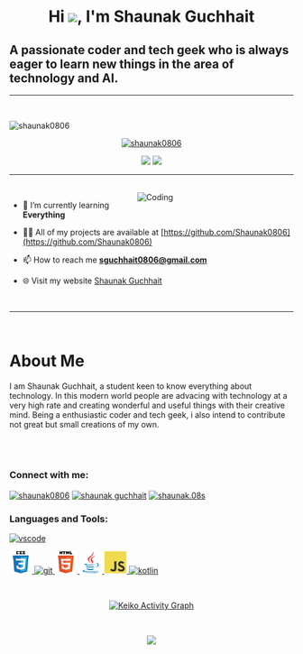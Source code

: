 <h1 align="center">Hi <img src="https://media.giphy.com/media/hvRJCLFzcasrR4ia7z/giphy.gif" width="28">, I'm Shaunak Guchhait</h1>
<h2 align="left">A passionate coder and tech geek who is always eager to learn new things in the area of technology and AI.</h2>
<hr /><br />

<p align="left"> <img src="https://komarev.com/ghpvc/?username=shaunak0806&label=Profile%20views&color=0e75b6&style=flat" alt="shaunak0806" /> </p>


<p align="center"> <a href="https://github-profile-trophy.vercel.app/?username=shaunak0806&theme=monokai"><img src="https://github-profile-trophy.vercel.app/?username=shaunak0806&theme=monokai" alt="shaunak0806" /></a> </p>



<p align="center">
<img height=150 src="https://github-readme-stats.vercel.app/api?username=shaunak0806&count_private=true&include_all_commits=true&theme=radical&show_icons=true" />
<img height=150 src="https://github-readme-stats.vercel.app/api/top-langs/?username=shaunak0806&layout=compact&theme=radical&langs_count=10" />
</p>
<hr /><br />


<img  align="right"   width="55%" src="https://raw.githubusercontent.com/onimur/.github/master/.resources/git-header.svg" alt="Coding">

- 🌱 I’m currently learning **Everything**

- 👨‍💻 All of my projects are available at [https://github.com/Shaunak0806](https://github.com/Shaunak0806)

- 📫 How to reach me **sguchhait0806@gmail.com**

- 🌐 Visit my website [Shaunak Guchhait](https://shaunak0806.github.io)

<br>
<hr /><br />
<h1>About Me</h1>
<p>I am Shaunak Guchhait, a student keen to know everything about technology. In this modern world people are advacing with technology at a very high rate and creating wonderful and useful things with their creative mind. Being a enthusiastic coder and tech geek, i also intend to contribute not great but small creations of my own.</p>
<br>
<br>
<h3 align="left">Connect with me:</h3>
<p align="left">
<a href="https://twitter.com/shaunak0806" target="blank"><img align="center" src="https://raw.githubusercontent.com/rahuldkjain/github-profile-readme-generator/master/src/images/icons/Social/twitter.svg" alt="shaunak0806" height="30" width="40" /></a>
<a href="https://stackoverflow.com/users/16436769/shaunak-guchhait" target="blank"><img align="center" src="https://raw.githubusercontent.com/rahuldkjain/github-profile-readme-generator/master/src/images/icons/Social/stack-overflow.svg" alt="shaunak guchhait" height="30" width="40" /></a>
<a href="https://instagram.com/shaunak.08s" target="blank"><img align="center" src="https://raw.githubusercontent.com/rahuldkjain/github-profile-readme-generator/master/src/images/icons/Social/instagram.svg" alt="shaunak.08s" height="30" width="40" /></a>
    <!---------
<img src="https://www.vectorlogo.zone/logos/quora/quora-icon.svg" height=15><a href="hhttps://www.quora.com/profile/Shaunak-Guchhait" height="300" width="80" ></a>
    
<img src="https://image.flaticon.com/icons/png/128/1384/1384060.png" height=15> <a href="https://www.youtube.com/channel/UCMHEDnlJDpMASoAXEbnfvpg" height="100" width="40"></a>
<img src="https://cdn.worldvectorlogo.com/logos/patreon.svg" height=15><a href="https://www.patreon.com/user/creators?u=58475791" height="100" width="40" ></a>
    
<img src="https://image.flaticon.com/icons/png/128/105/105534.png" height=15> <a href="https://shaunak0806.github.io" height="60" width="40" ></a>
</p> ====== -->
<br>
<h3 align="left">Languages and Tools:</h3>
<a href="https://code.visualstudio.com"><img src="https://github.com/keikomori/icons-badges/blob/master/icons/VSCode/vscode.svg" alt="vscode" width="40" height="40"/>
<p align="left"> <a href="https://www.w3schools.com/css/" target="_blank"> <img src="https://raw.githubusercontent.com/devicons/devicon/master/icons/css3/css3-original-wordmark.svg" alt="css3" width="40" height="40"/> </a> <a href="https://git-scm.com/" target="_blank"> <img src="https://www.vectorlogo.zone/logos/git-scm/git-scm-icon.svg" alt="git" width="40" height="40"/> </a> <a href="https://www.w3.org/html/" target="_blank"> <img src="https://raw.githubusercontent.com/devicons/devicon/master/icons/html5/html5-original-wordmark.svg" alt="html5" width="40" height="40"/> </a> <a href="https://www.java.com" target="_blank"> <img src="https://raw.githubusercontent.com/devicons/devicon/master/icons/java/java-original.svg" alt="java" width="40" height="40"/> </a> <a href="https://developer.mozilla.org/en-US/docs/Web/JavaScript" target="_blank"> <img src="https://raw.githubusercontent.com/devicons/devicon/master/icons/javascript/javascript-original.svg" alt="javascript" width="40" height="40"/> </a> <a href="https://kotlinlang.org" target="_blank"> <img src="https://www.vectorlogo.zone/logos/kotlinlang/kotlinlang-icon.svg" alt="kotlin" width="40" height="40"/> </a> </p>
<br>

<p align="center">
<a href="https://github.com/ashutosh00710/github-readme-activity-graph"><img alt="Keiko Activity Graph" src="https://activity-graph.herokuapp.com/graph?username=Shaunak0806&bg_color=1F222E&color=F8D866&line=F85D7F&point=FFFFFF&hide_border=true" /></a>
</p>
<br>




<p align="center">
    <img src="https://img.shields.io/badge/THANKS%20FOR-VISITING%20❤%EF%B8%8F-informational?style=for-the-badge&logo=github"/>
</p>

